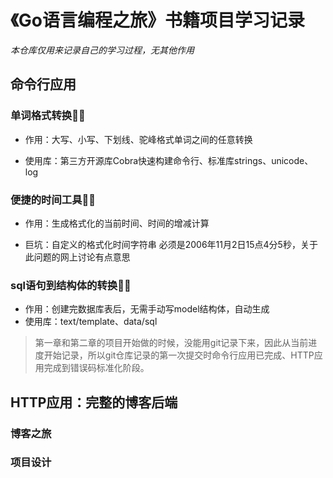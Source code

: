 # 《Go语言编程之旅》书籍项目学习记录

*本仓库仅用来记录自己的学习过程，无其他作用*

## 命令行应用

### 单词格式转换🐱‍💻

- 作用：大写、小写、下划线、驼峰格式单词之间的任意转换

- 使用库：第三方开源库Cobra快速构建命令行、标准库strings、unicode、log

### 便捷的时间工具🐱‍🐉

- 作用：生成格式化的当前时间、时间的增减计算

- 巨坑：自定义的格式化时间字符串 必须是2006年11月2日15点4分5秒，关于此问题的网上讨论有点意思

### sql语句到结构体的转换🐱‍🚀

- 作用：创建完数据库表后，无需手动写model结构体，自动生成
- 使用库：text/template、data/sql

> 第一章和第二章的项目开始做的时候，没能用git记录下来，因此从当前进度开始记录，所以git仓库记录的第一次提交时命令行应用已完成、HTTP应用完成到错误码标准化阶段。

## HTTP应用：完整的博客后端

### 博客之旅

### 项目设计